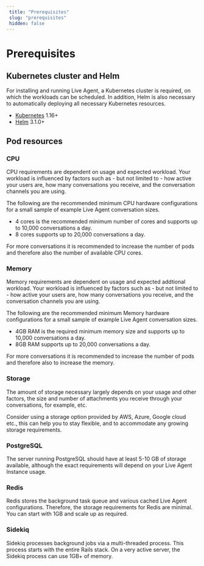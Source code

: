 ```yaml
---
 title: "Prerequisites" 
 slug: "prerequisites" 
 hidden: false 
---
```

# Prerequisites

## Kubernetes cluster and Helm

For installing and running Live Agent, a Kubernetes cluster is required, on which the workloads can be scheduled. In addition, Helm is also necessary to automatically deploying all necessary Kubernetes resources. 

- [Kubernetes]((https://kubernetes.io/)) 1.16+
- [Helm](https://helm.sh/) 3.1.0+

## Pod resources

### CPU

CPU requirements are dependent on usage and expected workload. Your workload is influenced by factors such as - but not limited to - how active your users are, how many conversations you receive, and the conversation channels you are using.

The following are the recommended minimum CPU hardware configurations for a small sample of example Live Agent conversation sizes.

- 4 cores is the recommended minimum number of cores and supports up to 10,000 conversations a day.
- 8 cores supports up to 20,000 conversations a day.

For more conversations it is recommended to increase the number of pods and therefore also the number of available CPU cores.

### Memory

Memory requirements are dependent on usage and expected addtional workload. Your workload is influenced by factors such as - but not limited to - how active your users are, how many conversations you receive, and the conversation channels you are using.

The following are the recommended minimum Memory hardware configurations for a small sample of example Live Agent conversation sizes.

- 4GB RAM is the required minimum memory size and supports up to 10,000 conversations a day.
- 8GB RAM supports up to 20,000 conversations a day.

For more conversations it is recommended to increase the number of pods and therefore also to increase the memory.

### Storage

The amount of storage necessary largely depends on your usage and other factors, the size and number of attachments you receive through your conversations, for example, etc.

Consider using a storage option provided by AWS, Azure, Google cloud etc., this can help you to stay flexible, and to accommodate any growing storage requirements.

### PostgreSQL

The server running PostgreSQL should have at least 5-10 GB of storage available, although the exact requirements will depend on your Live Agent Instance usage.

### Redis

Redis stores the background task queue and various cached Live Agent configurations. Therefore, the storage requirements for Redis are minimal. You can start with 1GB and scale up as required.

### Sidekiq

Sidekiq processes background jobs via a multi-threaded process. This process starts with the entire Rails stack. On a very active server, the Sidekiq process can use 1GB+ of memory.

